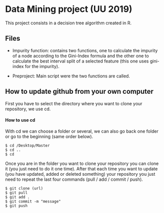# Data Mining project (UU 2019)

This project consists in a decision tree algorithm created in R.

## Files

* Impurity function: contains two functions, one to calculate the impurity of a node according to the Gini-Index formula and the other one to calculate the best interval split of a selected feature (this one uses gini-index for the impurity).

* Preproject: Main script were the two functions are called.


## How to update github from your own computer

First you have to select the directory where you want to clone your repository, we use cd.

#### How to use cd

With cd we can choose a folder or several, we can also go back one folder or go to the beginning (same order below).

```
$ cd /Desktop/Master
$ cd ..
$ cd
```
Once you are in the folder you want to clone your repository you can clone it (you just need to do it one time). After that each time you want to update (you have updated, added or deleted something) your repository you just need to repeat the last four commands (pull / add / commit / push).

```
$ git clone (url)
$ git pull
$ git add .
$ git commit -m "message"
$ git push
```
